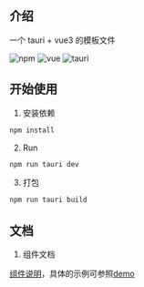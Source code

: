 <!-- # Tauri + Vue 3 -->

## 介绍
一个 tauri + vue3 的模板文件

![npm](https://img.shields.io/badge/npm-v9.5.1-red?logo=npm)
![vue](https://img.shields.io/badge/vue-v3.3.4-41b883?logo=vuedotjs)
![tauri](https://img.shields.io/badge/tauri-v1-ffc131?logo=tauri)

## 开始使用

1. 安装依赖
```powershell
npm install
```

2. Run
```powershell
npm run tauri dev
```

3. 打包
```powershell
npm run tauri build
```

## 文档

1. 组件文档

[组件说明](https://www.ycfsh.top/2024/03/08/tauri-vue/)，具体的示例可参照[demo](./src/components/demo/index.vue)